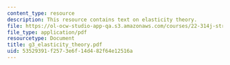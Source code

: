 ```yaml
---
content_type: resource
description: This resource contains text on elasticity theory.
file: https://ol-ocw-studio-app-qa.s3.amazonaws.com/courses/22-314j-structural-mechanics-in-nuclear-power-technology-fall-2006/53529391f2573e6f14d482f64e12516a_g3_elasticity_theory.pdf
file_type: application/pdf
resourcetype: Document
title: g3_elasticity_theory.pdf
uid: 53529391-f257-3e6f-14d4-82f64e12516a
---
```

